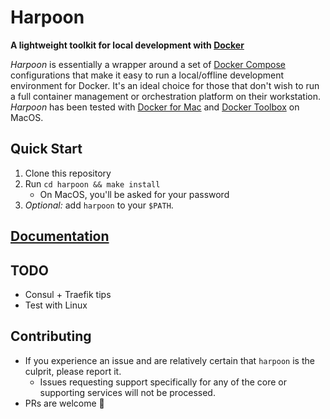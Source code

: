 # Harpoon

**A lightweight toolkit for local development with
[Docker](https://www.docker.com/)**

_Harpoon_ is essentially a wrapper around a set of
[Docker Compose](https://docs.docker.com/compose/) configurations that
make it easy to run a local/offline development environment for Docker.
It's an ideal choice for those that don't wish to run a full container
management or orchestration platform on their workstation. _Harpoon_ has
been tested with [Docker for Mac](https://www.docker.com/docker-mac) and
[Docker Toolbox](https://www.docker.com/products/docker-toolbox) on
MacOS.

## Quick Start

1. Clone this repository
2. Run `cd harpoon && make install`
   * On MacOS, you'll be asked for your password
3. _Optional:_ add `harpoon` to your `$PATH`.

## [Documentation](https://wheniwork.github.io/harpoon/)

## TODO

* Consul + Traefik tips
* Test with Linux

## Contributing

* If you experience an issue and are relatively certain that `harpoon` is
  the culprit, please report it.
  * Issues requesting support specifically for any of the core or
    supporting services will not be processed.
* PRs are welcome 🙂
